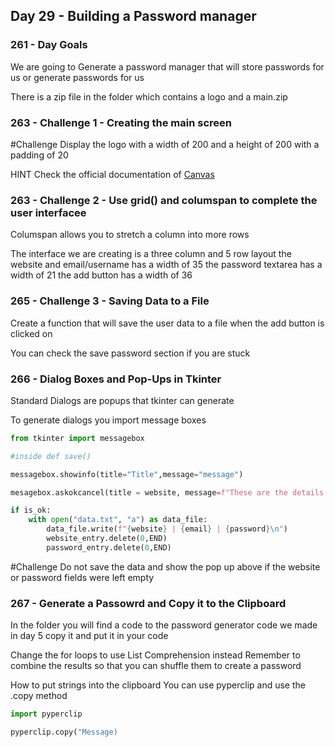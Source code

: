 ## Day 29 - Building a Password manager 

### 261 - Day Goals
We are going to Generate a password manager that will store passwords for us or generate passwords for us

There is a zip file in the folder which contains a logo and a main.zip

### 263 - Challenge 1 - Creating the main screen
#Challenge
Display the logo with a width of 200 and a height of 200 with a padding of 20

HINT
Check the official documentation of [Canvas](effbot.org/tkinterbook/cavas.htm)


### 263 - Challenge 2 - Use grid() and columspan to complete the user interfacee
Columspan allows you to stretch a column into more rows

The interface we are creating is a three column and 5 row layout
the website and email/username has a width of 35
the password textarea has a width of 21 
the add button has a width of 36

### 265 - Challenge 3 - Saving Data to a File
Create a function that will save the user data to a file when the add button is clicked on

You can check the save password section if you are stuck

### 266 - Dialog Boxes and Pop-Ups in Tkinter
Standard Dialogs are popups that tkinter can generate

To generate dialogs you import message boxes 

```Python
from tkinter import messagebox

#inside def save()

messagebox.showinfo(title="Title",message="message")

mesagebox.askokcancel(title = website, message=f"These are the details entered: \nEmail: {email}" f"\nPassword: {password} \n Is it ok to save?")

if is_ok:
    with open("data.txt", "a") as data_file:
        data_file.write(f"{website} | {email} | {password}\n")
        website_entry.delete(0,END)
        password_entry.delete(0,END)
```

#Challenge
Do not save the data and show the pop up above if the website or password fields were left empty


### 267 - Generate a Passowrd and Copy it to the Clipboard
In the folder you will find a code to the password generator code we made in day 5 copy it and put it in your code

Change the for loops to use List Comprehension instead
Remember to combine the results so that you can shuffle them to create a password

How to put strings into the clipboard
You can use pyperclip and use the .copy method

```Python
import pyperclip

pyperclip.copy("Message)
```